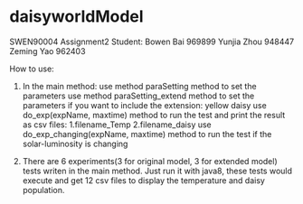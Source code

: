 # daisyworldModel

SWEN90004 Assignment2
Student:
Bowen Bai 969899
Yunjia Zhou 948447
Zeming Yao 962403

How to use:

1. In the main method:
use method paraSetting method to set the parameters
use method paraSetting_extend method to set the parameters if you want to include the extension: yellow daisy
use do_exp(expName, maxtime) method to run the test and print the result as csv files: 1.filename_Temp 2.filename_daisy
use do_exp_changing(expName, maxtime) method to run the test if the solar-luminosity is changing

2. There are 6 experiments(3 for original model, 3 for extended model) tests writen in the main method.
   Just run it with java8, these tests would execute and get 12 csv files to display the temperature and daisy population.
